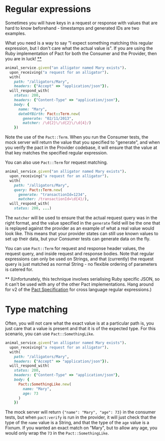 # Regular expressions
Sometimes you will have keys in a request or response with values that are hard to know beforehand - timestamps and generated IDs are two examples.

What you need is a way to say "I expect something matching this regular expression, but I don't care what the actual value is". If you are using the Ruby implementation of Pact for both the Consumer and the Provider, then you are in luck! [**](#footnote)

```ruby
animal_service.given("an alligator named Mary exists").
  upon_receiving("a request for an alligator").
  with(
    path: "/alligators/Mary", 
    headers: {"Accept" => "application/json"}).
  will_respond_with(
    status: 200,
    headers: {"Content-Type" => "application/json"},
    body: {
      name: "Mary",
      dateOfBirth: Pact::Term.new(
        generate: "02/11/2013", 
        matcher: /\d{2}\/\d{2}\/\d{4}/)
    })
```

Note the use of the `Pact::Term`. When you run the Consumer tests, the mock server will return the value that you specified to "generate", and when you verify the pact in the Provider codebase, it will ensure that the value at that key matches the specified regular expression.

You can also use `Pact::Term` for request matching.

```ruby
animal_service.given("an alligator named Mary exists").
  upon_receiving("a request for an alligator").
  with(
    path: "/alligators/Mary", 
    query: Pact::Term.new(
      generate: "transactionId=1234", 
      matcher: /transactionId=\d{4}/),
  will_respond_with(
    status: 200, ...)
```

The `matcher` will be used to ensure that the actual request query was in the right format, and the value specified in the `generate` field will be the one that is replayed against the provider as an example of what a real value would look like. This means that your provider states can still use known values to set up their data, but your Consumer tests can generate data on the fly.

You can use `Pact::Term` for request and response header values, the request query, and inside request and response bodies. Note that regular expressions can only be used on Strings, and that (currently) the request query is just matched as normal String - no flexible ordering of parameters is catered for. 


<a name="footnote">**</a> (Unfortunately, this technique involves serialising Ruby specific JSON, so it can't be used with any of the other Pact implementations. Hang around for v2 of the [Pact Specification](https://github.com/bethesque/pact-specification) for cross language regular expressions.)

# Type matching

Often, you will not care what the exact value is at a particular path is, you just care that a value is present and that it is of the expected type. For this scenario, you can use `Pact::SomethingLike`.

```ruby
animal_service.given("an alligator named Mary exists").
  upon_receiving("a request for an alligator").
  with(
    path: "/alligators/Mary", 
    headers: {"Accept" => "application/json"}).
  will_respond_with(
    status: 200,
    headers: {"Content-Type" => "application/json"},
    body: {
      Pact::SomethingLike.new(
        name: "Mary",
        age: 73
      )
    })
```

The mock server will return `{"name": "Mary", "age": 73}` in the consumer tests, but when `pact:verify` is run in the provider, it will just check that the type of the `name` value is a String, and that the type of the `age` value is a Fixnum. If you wanted an exact match on "Mary", but to allow any age, you would only wrap the `73` in the `Pact::SomethingLike`.